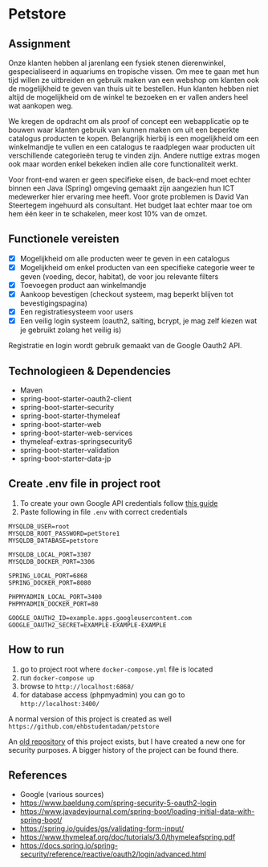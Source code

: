 # Petstore 
## Assignment
Onze klanten hebben al jarenlang een fysiek stenen dierenwinkel, gespecialiseerd in aquariums en tropische vissen. Om mee te gaan met hun tijd willen ze uitbreiden en gebruik maken van een webshop om klanten ook de mogelijkheid te geven van thuis uit te bestellen. Hun klanten hebben niet altijd de mogelijkheid om de winkel te bezoeken en er vallen anders heel wat aankopen weg.

We kregen de opdracht om als proof of concept een webapplicatie op te bouwen waar klanten gebruik van kunnen maken om uit een beperkte catalogus producten te kopen. Belangrijk hierbij is een mogelijkheid om een winkelmandje te vullen en een catalogus te raadplegen waar producten uit verschillende categorieën terug te vinden zijn. Andere nuttige extras mogen ook maar worden enkel bekeken indien alle core functionaliteit werkt.

Voor front-end waren er geen specifieke eisen, de back-end moet echter binnen een Java (Spring) omgeving gemaakt zijn aangezien hun ICT medewerker hier ervaring mee heeft. Voor grote problemen is David Van Steertegem ingehuurd als consultant. Het budget laat echter maar toe om hem één keer in te schakelen, meer kost 10% van de omzet.

## Functionele vereisten
- [x] Mogelijkheid om alle producten weer te geven in een catalogus
- [x] Mogelijkheid om enkel producten van een specifieke categorie weer te geven (voeding, decor, habitat), de voor jou relevante filters
- [x] Toevoegen product aan winkelmandje
- [x] Aankoop bevestigen (checkout systeem, mag beperkt blijven tot bevestigingspagina)
- [x] Een registratiesysteem voor users
- [x] Een veilig login systeem (oauth2, salting, bcrypt, je mag zelf kiezen wat je gebruikt zolang het veilig is)

Registratie en login wordt gebruik gemaakt van de Google Oauth2 API.

## Technologieen & Dependencies

- Maven
- spring-boot-starter-oauth2-client
- spring-boot-starter-security
- spring-boot-starter-thymeleaf
- spring-boot-starter-web
- spring-boot-starter-web-services
- thymeleaf-extras-springsecurity6
- spring-boot-starter-validation
- spring-boot-starter-data-jp

## Create .env file in project root

1. To create your own Google API credentials follow [this guide](https://developers.google.com/identity/openid-connect/openid-connect)
2. Paste following in file `.env` with correct credentials
```
MYSQLDB_USER=root
MYSQLDB_ROOT_PASSWORD=petStore1
MYSQLDB_DATABASE=petstore

MYSQLDB_LOCAL_PORT=3307
MYSQLDB_DOCKER_PORT=3306

SPRING_LOCAL_PORT=6868
SPRING_DOCKER_PORT=8080

PHPMYADMIN_LOCAL_PORT=3400
PHPMYADMIN_DOCKER_PORT=80

GOOGLE_OAUTH2_ID=example.apps.googleusercontent.com
GOOGLE_OAUTH2_SECRET=EXAMPLE-EXAMPLE-EXAMPLE
```

## How to run

1. go to project root where `docker-compose.yml` file is located
2. run `docker-compose up`
3. browse to `http://localhost:6868/`
4. for database access (phpmyadmin) you can go to `http://localhost:3400/`

A normal version of this project is created as well
`https://github.com/ehbstudentadam/petstore`

An [old repository](https://github.com/ehbstudentadam/petstore_old/commits/main/) of this project exists, but I have created a new one for security purposes. A bigger history of the project can be found there.

## References
 - Google (various sources)
 - https://www.baeldung.com/spring-security-5-oauth2-login
 - https://www.javadevjournal.com/spring-boot/loading-initial-data-with-spring-boot/
 - https://spring.io/guides/gs/validating-form-input/
 - https://www.thymeleaf.org/doc/tutorials/3.0/thymeleafspring.pdf
 - https://docs.spring.io/spring-security/reference/reactive/oauth2/login/advanced.html